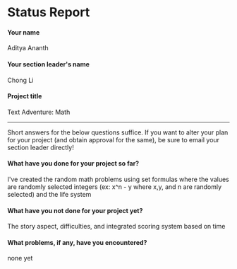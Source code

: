# Status Report

#### Your name

Aditya Ananth

#### Your section leader's name

Chong Li

#### Project title

Text Adventure: Math

***

Short answers for the below questions suffice. If you want to alter your plan for your project (and obtain approval for the same), be sure to email your section leader directly!

#### What have you done for your project so far?

I've created the random math problems using set formulas where the values are randomly selected integers (ex: x^n - y where x,y, and n are randomly selected) and the life system

#### What have you not done for your project yet?

The story aspect, difficulties, and integrated scoring system based on time

#### What problems, if any, have you encountered?

none yet
